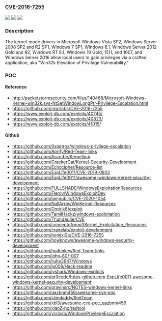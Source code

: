 ### [CVE-2016-7255](https://cve.mitre.org/cgi-bin/cvename.cgi?name=CVE-2016-7255)
![](https://img.shields.io/static/v1?label=Product&message=n%2Fa&color=blue)
![](https://img.shields.io/static/v1?label=Version&message=n%2Fa&color=blue)
![](https://img.shields.io/static/v1?label=Vulnerability&message=n%2Fa&color=brighgreen)

### Description

The kernel-mode drivers in Microsoft Windows Vista SP2, Windows Server 2008 SP2 and R2 SP1, Windows 7 SP1, Windows 8.1, Windows Server 2012 Gold and R2, Windows RT 8.1, Windows 10 Gold, 1511, and 1607, and Windows Server 2016 allow local users to gain privileges via a crafted application, aka "Win32k Elevation of Privilege Vulnerability."

### POC

#### Reference
- http://packetstormsecurity.com/files/140468/Microsoft-Windows-Kernel-win32k.sys-NtSetWindowLongPtr-Privilege-Escalation.html
- https://github.com/mwrlabs/CVE-2016-7255
- https://www.exploit-db.com/exploits/40745/
- https://www.exploit-db.com/exploits/40823/
- https://www.exploit-db.com/exploits/41015/

#### Github
- https://github.com/0xpetros/windows-privilage-escalation
- https://github.com/Apri1y/Red-Team-links
- https://github.com/Ascotbe/Kernelhub
- https://github.com/CrackerCat/Kernel-Security-Development
- https://github.com/Echocipher/Resource-list
- https://github.com/ExpLife0011/CVE-2019-0803
- https://github.com/ExpLife0011/awesome-windows-kernel-security-development
- https://github.com/FULLSHADE/WindowsExploitationResources
- https://github.com/Flerov/WindowsExploitDev
- https://github.com/Iamgublin/CVE-2020-1054
- https://github.com/NullArray/WinKernel-Resources
- https://github.com/Ondrik8/exploit
- https://github.com/TamilHackz/windows-exploitation
- https://github.com/ThunderJie/CVE
- https://github.com/conceptofproof/Kernel_Exploitation_Resources
- https://github.com/cranelab/exploit-development
- https://github.com/homjxi0e/CVE-2016-7255
- https://github.com/howknows/awesome-windows-security-development
- https://github.com/hudunkey/Red-Team-links
- https://github.com/john-80/-007
- https://github.com/liuhe3647/Windows
- https://github.com/lp008/Hack-readme
- https://github.com/lyshark/Windows-exploits
- https://github.com/pr0code/https-github.com-ExpLife0011-awesome-windows-kernel-security-development
- https://github.com/pravinsrc/NOTES-windows-kernel-links
- https://github.com/qazbnm456/awesome-cve-poc
- https://github.com/slimdaddy/RedTeam
- https://github.com/xbl3/awesome-cve-poc_qazbnm456
- https://github.com/xiaoZ-hc/redtool
- https://github.com/ycdxsb/WindowsPrivilegeEscalation

